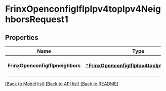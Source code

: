 # FrinxOpenconfigIfIpIpv4topIpv4NeighborsRequest1

## Properties
Name | Type | Description | Notes
------------ | ------------- | ------------- | -------------
**FrinxOpenconfigIfIpneighbors** | [***FrinxOpenconfigIfIpIpv4topIpv4Neighbors**](frinx.openconfig.if.ip.ipv4top.ipv4.Neighbors.md) |  | [optional] [default to null]

[[Back to Model list]](../README.md#documentation-for-models) [[Back to API list]](../README.md#documentation-for-api-endpoints) [[Back to README]](../README.md)


